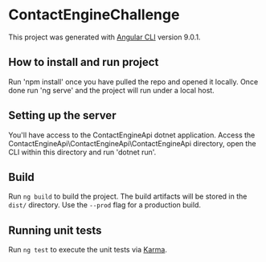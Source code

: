 # ContactEngineChallenge

This project was generated with [Angular CLI](https://github.com/angular/angular-cli) version 9.0.1.

## How to install and run project

Run 'npm install' once you have pulled the repo and opened it locally. Once done run 'ng serve' and the project will run under a local host. 

## Setting up the server

You'll have access to the ContactEngineApi dotnet application. Access the ContactEngineApi\ContactEngineApi\ContactEngineApi directory, open the CLI within this directory and run 'dotnet run'.

## Build

Run `ng build` to build the project. The build artifacts will be stored in the `dist/` directory. Use the `--prod` flag for a production build.

## Running unit tests

Run `ng test` to execute the unit tests via [Karma](https://karma-runner.github.io).
